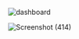 

![dashboard](https://github.com/user-attachments/assets/6d1ebe58-80e3-4e41-9e7b-f3771de3a832)

![Screenshot (414)](https://github.com/user-attachments/assets/1f3aa0aa-1cec-4334-b60e-179da69d36df)

